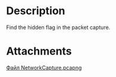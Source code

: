 # Description
Find the hidden flag in the packet capture.
# Attachments
[Файл NetworkCapture.pcapng](./sources/NetworkCapture.pcapng)
